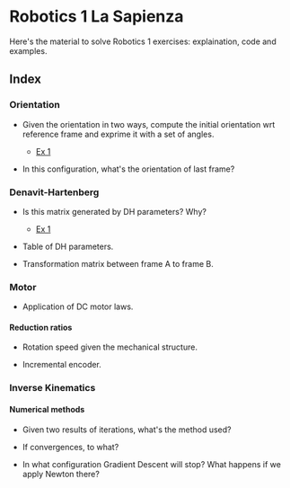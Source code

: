 # Robotics 1 La Sapienza

Here's the material to solve Robotics 1 exercises: explaination, code and examples.

## Index

### Orientation

- Given the orientation in two ways, compute the initial orientation wrt reference frame and exprime it with a set of angles.
  - <a href='https://github.com/theroggio/Robotics-1-La-Sapienza/blob/master/exercises/orientation/Ex1.md'> Ex 1 </a>

- In this configuration, what's the orientation of last frame?

### Denavit-Hartenberg 

- Is this matrix generated by DH parameters? Why? 
  - <a href='https://github.com/theroggio/Robotics-1-La-Sapienza/blob/master/exercises/Denavit-Hartenberg/Ex1.md'> Ex 1 </a>

- Table of DH parameters.

- Transformation matrix between frame A to frame B. 

### Motor 

- Application of DC motor laws.

#### Reduction ratios

- Rotation speed given the mechanical structure.

- Incremental encoder. 

### Inverse Kinematics

#### Numerical methods

- Given two results of iterations, what's the method used? 

- If convergences, to what? 

- In what configuration Gradient Descent will stop? What happens if we apply Newton there? 
